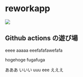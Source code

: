 # reworkapp
![](https://github.com/horsewin/reworkapp/workflows/CI/badge.svg)

## Github actions の遊び場
eeee
aaaaa
eeefafafawefafa

hogehoge
fugafuga

あああ
いいい
uuu
eee
えええ
